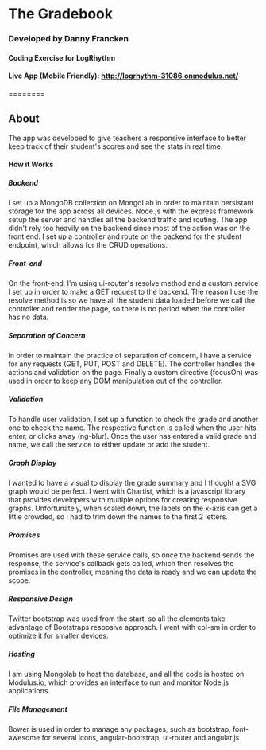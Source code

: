 # The Gradebook
### Developed by Danny Francken
#### Coding Exercise for LogRhythm

#### Live App (Mobile Friendly): http://logrhythm-31086.onmodulus.net/ 
========
## About

The app was developed to give teachers a responsive interface to better keep track of their student's scores and see the stats in real time.

#### How it Works

##### Backend
I set up a MongoDB collection on MongoLab in order to maintain persistant storage for the app across all devices. Node.js with the express framework setup the server and handles all the backend traffic and routing. The app didn't rely too heavily on the backend since most of the action was on the front end. I set up a controller and route on the backend for the student endpoint, which allows for the CRUD operations.

##### Front-end
On the front-end, I'm using ui-router's resolve method and a custom service I set up in order to make a GET request to the backend. The reason I use the resolve method is so we have all the student data loaded before we call the controller and render the page, so there is no period when the controller has no data.

##### Separation of Concern
In order to maintain the practice of separation of concern, I have a service for any requests (GET, PUT, POST and DELETE). The controller handles the actions and validation on the page. Finally a custom directive (focusOn) was used in order to keep any DOM manipulation out of the controller. 

##### Validation
To handle user validation, I set up a function to check the grade and another one to check the name. The respective function is called when the user hits enter, or clicks away (ng-blur). Once the user has entered a valid grade and name, we call the service to either update or add the student. 

##### Graph Display
I wanted to have a visual to display the grade summary and I thought a SVG graph would be perfect. I went with Chartist, which is a javascript library that provides developers with multiple options for creating responsive graphs. Unfortunately, when scaled down, the labels on the x-axis can get a little crowded, so I had to trim down the names to the first 2 letters. 

##### Promises
Promises are used with these service calls, so once the backend sends the response, the service's callback gets called, which then resolves the promises in the controller, meaning the data is ready and we can update the scope. 

##### Responsive Design
Twitter bootstrap was used from the start, so all the elements take advantage of Bootstraps resposive approach. I went with col-sm in order to optimize it for smaller devices.

##### Hosting
I am using Mongolab to host the database, and all the code is hosted on Modulus.io, which provides an interface to run and monitor Node.js applications.

##### File Management
Bower is used in order to manage any packages, such as bootstrap, font-awesome for several icons, angular-bootstrap, ui-router and angular.js



